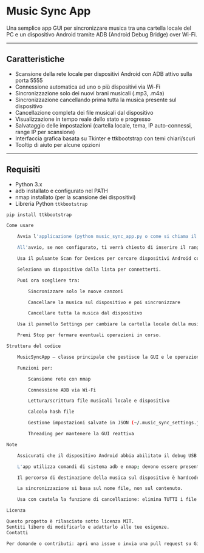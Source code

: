 # Music Sync App

Una semplice app GUI per sincronizzare musica tra una cartella locale del PC e un dispositivo Android tramite ADB (Android Debug Bridge) over Wi-Fi.

---

## Caratteristiche

- Scansione della rete locale per dispositivi Android con ADB attivo sulla porta 5555
- Connessione automatica ad uno o più dispositivi via Wi-Fi
- Sincronizzazione solo dei nuovi brani musicali (.mp3, .m4a)
- Sincronizzazione cancellando prima tutta la musica presente sul dispositivo
- Cancellazione completa dei file musicali dal dispositivo
- Visualizzazione in tempo reale dello stato e progresso
- Salvataggio delle impostazioni (cartella locale, tema, IP auto-connessi, range IP per scansione)
- Interfaccia grafica basata su Tkinter e ttkbootstrap con temi chiari/scuri
- Tooltip di aiuto per alcune opzioni

---

## Requisiti

- Python 3.x
- adb installato e configurato nel PATH
- nmap installato (per la scansione dei dispositivi)
- Libreria Python `ttkbootstrap`
  
```bash
pip install ttkbootstrap

Come usare

    Avvia l'applicazione (python music_sync_app.py o come si chiama il file).

    All'avvio, se non configurato, ti verrà chiesto di inserire il range IP della tua rete locale (es. 192.168.1.0/24).

    Usa il pulsante Scan for Devices per cercare dispositivi Android con ADB over Wi-Fi attivo.

    Seleziona un dispositivo dalla lista per connetterti.

    Puoi ora scegliere tra:

        Sincronizzare solo le nuove canzoni

        Cancellare la musica sul dispositivo e poi sincronizzare

        Cancellare tutta la musica dal dispositivo

    Usa il pannello Settings per cambiare la cartella locale della musica, il tema, e modificare il range IP per la scansione.

    Premi Stop per fermare eventuali operazioni in corso.

Struttura del codice

    MusicSyncApp — classe principale che gestisce la GUI e le operazioni

    Funzioni per:

        Scansione rete con nmap

        Connessione ADB via Wi-Fi

        Lettura/scrittura file musicali locale e dispositivo

        Calcolo hash file

        Gestione impostazioni salvate in JSON (~/.music_sync_settings.json)

        Threading per mantenere la GUI reattiva

Note

    Assicurati che il dispositivo Android abbia abilitato il debug USB e l'ADB over Wi-Fi (porta 5555).

    L'app utilizza comandi di sistema adb e nmap; devono essere presenti e funzionanti nel PATH.

    Il percorso di destinazione della musica sul dispositivo è hardcoded in /sdcard/Music.

    La sincronizzazione si basa sul nome file, non sul contenuto.

    Usa con cautela la funzione di cancellazione: elimina TUTTI i file musicali nella cartella destinazione.

Licenza

Questo progetto è rilasciato sotto licenza MIT.
Sentiti libero di modificarlo e adattarlo alle tue esigenze.
Contatti

Per domande o contributi: apri una issue o invia una pull request su GitHub.
